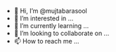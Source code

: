 - 👋 Hi, I’m @mujtabarasool
- 👀 I’m interested in ...
- 🌱 I’m currently learning ...
- 💞️ I’m looking to collaborate on ...
- 📫 How to reach me ...

<!---
mujtabarasool/mujtabarasool is a ✨ special ✨ repository because its `README.md` (this file) appears on your GitHub profile.
You can click the Preview link to take a look at your changes.
--->
